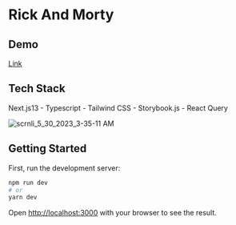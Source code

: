 # Rick And Morty 

## Demo

[Link](https://rick-and-morty-nine-mu.vercel.app/)

## Tech Stack

Next.js13 - Typescript - Tailwind CSS - Storybook.js - React Query 

![scrnli_5_30_2023_3-35-11 AM](https://github.com/bn-2002/Rick-and-Morty/assets/71316063/91b511c1-8914-4f1e-a6dd-7ffc1ba5db16)

## Getting Started

First, run the development server:

```bash
npm run dev
# or
yarn dev
```

Open [http://localhost:3000](http://localhost:3000) with your browser to see the result.

